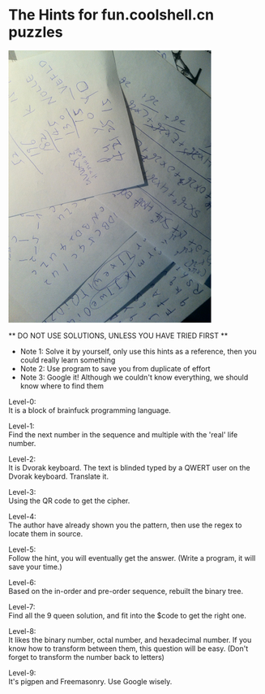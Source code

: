 The Hints for fun.coolshell.cn puzzles
================

![](/img/img.jpg)

** DO NOT USE SOLUTIONS, UNLESS YOU HAVE TRIED FIRST **

* Note 1: Solve it by yourself, only use this hints as a reference, then you could really learn something
* Note 2: Use program to save you from duplicate of effort
* Note 3: Google it! Although we couldn't know everything, we should know where to find them

Level-0:
<br/>It is a block of brainfuck programming language.

Level-1:
<br/>Find the next number in the sequence and multiple with the 'real' life number.

Level-2:
<br/>It is Dvorak keyboard. The text is blinded typed by a QWERT user on the Dvorak keyboard. Translate it.

Level-3:
<br/>Using the QR code to get the cipher. 

Level-4:
<br/>The author have already shown you the pattern, then use the regex to locate them in source.

Level-5:
<br/>Follow the hint, you will eventually get the answer. (Write a program, it will save your time.)

Level-6:
<br/>Based on the in-order and pre-order sequence, rebuilt the binary tree.

Level-7:
<br/>Find all the 9 queen solution, and fit into the $code to get the right one.

Level-8:
<br/>It likes the binary number, octal number, and hexadecimal number. If you know how to transform between them, this question will be easy. (Don't forget to transform the number back to letters)

Level-9:
<br/>It's pigpen and Freemasonry. Use Google wisely.
